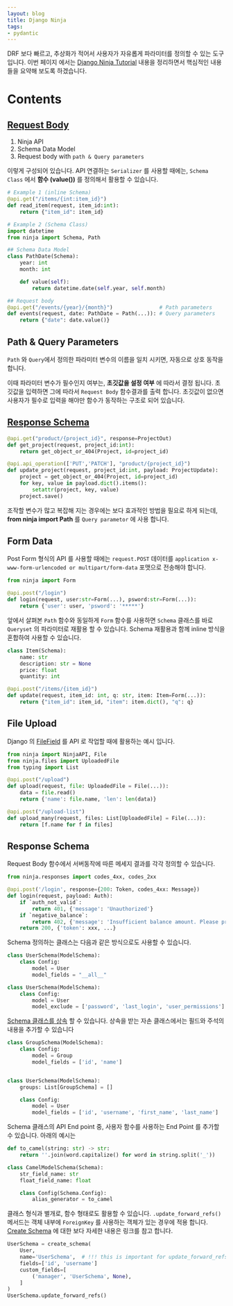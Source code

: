 ```yaml
---
layout: blog
title: Django Ninja
tags:
- pydantic
---
```


DRF 보다 빠르고, 추상화가 적어서 사용자가 자유롭게 파라미터를 정의할 수 있는 도구 입니다. 이번 페이지 에서는 [Django Ninja Tutorial](https://django-ninja.rest-framework.com/tutorial/) 내용을 정리하면서 핵심적인 내용들을 요약해 보도록 하겠습니다.

# Contents
## [Request Body](https://django-ninja.rest-framework.com/tutorial/body/)

1. Ninja API
2. Schema Data Model
3. Request body with `path & Query parameters`

이렇게 구성되어 있습니다. API 연결하는 `Serializer` 를 사용할 때에는, `Schema Class` 에서 **함수 (value())** 를 정의해서 활용할 수 있습니다.

```python
# Example 1 (inline Schema)
@api.get("/items/{int:item_id}")
def read_item(request, item_id:int):
    return {"item_id": item_id}

# Example 2 (Schema Class)
import datetime
from ninja import Schema, Path

## Schema Data Model
class PathDate(Schema):
    year: int
    month: int

    def value(self):
        return datetime.date(self.year, self.month)

## Request body
@api.get("/events/{year}/{month}")               # Path parameters
def events(request, date: PathDate = Path(...)): # Query parameters
    return {"date": date.value()}
```

## Path & Query Parameters
`Path` 와 `Query`에서 정의한 파라미터 변수의 이름을 일치 시키면, 자동으로 상호 동작을 합니다. 

이때 파라미터 변수가 필수인지 여부는, **<span style="color:var(--strong);">초깃값을 설정 여부</span>** 에 따라서 결정 됩니다. 초깃값을 입력하면 그에 따라서 `Request Body` 함수결과를 출력 합니다. 초깃값이 없으면 사용자가 필수로 입력을 해야만 함수가 동작하는 구조로 되어 있습니다.

## [Response Schema](https://django-ninja.rest-framework.com/tutorial/response-schema/) 

```python
@api.get("product/{project_id}", response=ProjectOut)
def get_project(request, project_id:int):
    return get_object_or_404(Project, id=project_id)

@api.api_operation(['PUT','PATCH'], "product/{project_id}")
def update_project(request, project_id:int, payload: ProjectUpdate):
    project = get_object_or_404(Project, id=project_id)
    for key, value in payload.dict().items():
        setattr(project, key, value)
    project.save()
```

조작할 변수가 많고 복잡해 지는 경우에는 보다 효과적인 방법을 필요로 하게 되는데, **from <span style="color:var(--accent);">ninja</span> import <span style="color:var(--accent);">Path</span>** 를 `Query parametor` 에 사용 합니다. 

## Form Data

Post Form 형식의 API 를 사용할 때에는 `request.POST` 데이터를 `application x-www-form-urlencoded or multipart/form-data` 포맷으로 전송해야 합니다. 

```python
from ninja import Form

@api.post("/login")
def login(request, user:str=Form(...), psword:str=Form(...)):
    return {'user': user, 'psword': '*****'}
```

앞에서 살펴본 `Path` 함수와 동일하게 `Form` 함수를 사용하면 `Schema` 클래스를 바로 `Queryset` 의 파라미터로 재활용 할 수 있습니다. Schema 재활용과 함께 inline 방식을 혼합하여 사용할 수 있습니다.

```python
class Item(Schema):
    name: str
    description: str = None
    price: float
    quantity: int

@api.post("/items/{item_id}")
def update(request, item_id: int, q: str, item: Item=Form(...)):
    return {"item_id": item_id, "item": item.dict(), "q": q}
```

## File Upload

Django 의 [FileField](https://docs.djangoproject.com/en/4.0/topics/http/file-uploads/) 를 API 로 작업할 때에 활용하는 예시 입니다.

```python
from ninja import NinjaAPI, File
from ninja.files import UploadedFile
from typing import List

@api.post("/upload")
def upload(request, file: UploadedFile = File(...)):
    data = file.read()
    return {'name': file.name, 'len': len(data)}

@api.post("/upload-list")
def upload_many(request, files: List[UploadedFile] = File(...)):
    return [f.name for f in files]
```

## Response Schema

Request Body 함수에서 서버동작에 따른 메세지 결과를 각각 정의할 수 있습니다.

```python
from ninja.responses import codes_4xx, codes_2xx

@api.post('/login', response={200: Token, codes_4xx: Message})
def login(request, payload: Auth):
    if `auth_not_valid`:
        return 401, {'message': 'Unauthorized'}
    if `negative_balance`:
        return 402, {'message': 'Insufficient balance amount. Please proceed to a payment page.'}
    return 200, {'token': xxx, ...}
```

Schema 정의하는 클래스는 다음과 같은 방식으로도 사용할 수 있습니다.

```python
class UserSchema(ModelSchema):
    class Config:
        model = User
        model_fields = "__all__"

class UserSchema(ModelSchema):
    class Config:
        model = User
        model_exclude = ['password', 'last_login', 'user_permissions']
```

[Schema 클래스를 상속](https://django-ninja.rest-framework.com/tutorial/django-pydantic/#overriding-fields) 할 수 있습니다. 상속을 받는 자손 클래스에서는 필드와 주석의 내용을 추가할 수 있습니다

```python
class GroupSchema(ModelSchema):
    class Config:
        model = Group
        model_fields = ['id', 'name']


class UserSchema(ModelSchema):
    groups: List[GroupSchema] = []

    class Config:
        model = User
        model_fields = ['id', 'username', 'first_name', 'last_name']
```

Schema 클래스의 API End point 중, 사용자 함수를 사용하는 End Point 를 추가할 수 있습니다. 아래의 예시는 

```python
def to_camel(string: str) -> str:
    return ''.join(word.capitalize() for word in string.split('_'))

class CamelModelSchema(Schema):
    str_field_name: str
    float_field_name: float

    class Config(Schema.Config):
        alias_generator = to_camel
```

클래스 형식과 별개로, 함수 형태로도 활용할 수 있습니다. `.update_forward_refs()` 메서드는 객체 내부에 `ForeignKey` 를 사용하는 객체가 있는 경우에 적용 합니다. [Create Schema](https://django-ninja.rest-framework.com/tutorial/django-pydantic-create-schema/) 에 대한 보다 자세한 내용은 링크를 참고 합니다.

```python
UserSchema = create_schema(
    User,
    name='UserSchema',  # !!! this is important for update_forward_refs()  
    fields=['id', 'username']
    custom_fields=[
        ('manager', 'UserSchema', None),
    ]
)
UserSchema.update_forward_refs()
```